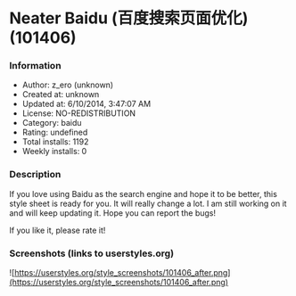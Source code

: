 # Neater Baidu (百度搜索页面优化) (101406)

### Information
- Author: z_ero (unknown)
- Created at: unknown
- Updated at: 6/10/2014, 3:47:07 AM
- License: NO-REDISTRIBUTION
- Category: baidu
- Rating: undefined
- Total installs: 1192
- Weekly installs: 0


### Description
If you love using Baidu as the search engine and hope it to be better, this style sheet is ready for you. It will really change a lot. I am still working on it and will keep updating it. Hope you can report the bugs!

If you like it, please rate it!


### Screenshots (links to userstyles.org)
![https://userstyles.org/style_screenshots/101406_after.png](https://userstyles.org/style_screenshots/101406_after.png)


